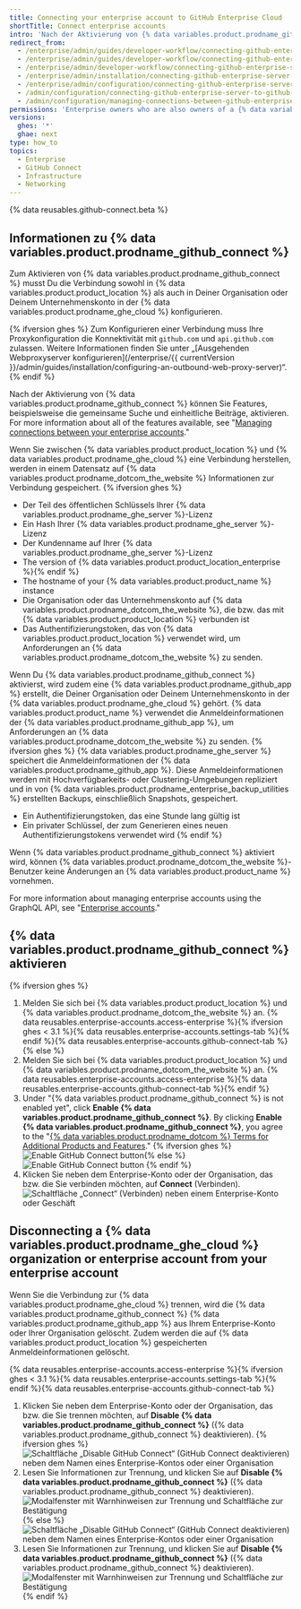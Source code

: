 ```yaml
---
title: Connecting your enterprise account to GitHub Enterprise Cloud
shortTitle: Connect enterprise accounts
intro: 'Nach der Aktivierung von {% data variables.product.prodname_github_connect %} können Sie bestimmte Features und Workflows zwischen {% data variables.product.product_location %} und {% data variables.product.prodname_ghe_cloud %} freigeben.'
redirect_from:
  - /enterprise/admin/guides/developer-workflow/connecting-github-enterprise-to-github-com/
  - /enterprise/admin/guides/developer-workflow/connecting-github-enterprise-server-to-github-com
  - /enterprise/admin/developer-workflow/connecting-github-enterprise-server-to-githubcom/
  - /enterprise/admin/installation/connecting-github-enterprise-server-to-github-enterprise-cloud
  - /enterprise/admin/configuration/connecting-github-enterprise-server-to-github-enterprise-cloud
  - /admin/configuration/connecting-github-enterprise-server-to-github-enterprise-cloud
  - /admin/configuration/managing-connections-between-github-enterprise-server-and-github-enterprise-cloud/connecting-github-enterprise-server-to-github-enterprise-cloud
permissions: 'Enterprise owners who are also owners of a {% data variables.product.prodname_ghe_cloud %} organization or enterprise account can enable {% data variables.product.prodname_github_connect %}.'
versions:
  ghes: '*'
  ghae: next
type: how_to
topics:
  - Enterprise
  - GitHub Connect
  - Infrastructure
  - Networking
---
```


{% data reusables.github-connect.beta %}

## Informationen zu {% data variables.product.prodname_github_connect %}

Zum Aktivieren von {% data variables.product.prodname_github_connect %} musst Du die Verbindung sowohl in {% data variables.product.product_location %} als auch in Deiner Organisation oder Deinem Unternehmenskonto in der {% data variables.product.prodname_ghe_cloud %} konfigurieren.

{% ifversion ghes %}
Zum Konfigurieren einer Verbindung muss Ihre Proxykonfiguration die Konnektivität mit `github.com` und `api.github.com` zulassen. Weitere Informationen finden Sie unter „[Ausgehenden Webproxyserver konfigurieren](/enterprise/{{ currentVersion }}/admin/guides/installation/configuring-an-outbound-web-proxy-server)“.
{% endif %}

Nach der Aktivierung von {% data variables.product.prodname_github_connect %} können Sie Features, beispielsweise die gemeinsame Suche und einheitliche Beiträge, aktivieren. For more information about all of the features available, see "[Managing connections between your enterprise accounts](/admin/configuration/managing-connections-between-your-enterprise-accounts)."

Wenn Sie zwischen {% data variables.product.product_location %} und {% data variables.product.prodname_ghe_cloud %} eine Verbindung herstellen, werden in einem Datensatz auf {% data variables.product.prodname_dotcom_the_website %} Informationen zur Verbindung gespeichert.
{% ifversion ghes %}
- Der Teil des öffentlichen Schlüssels Ihrer {% data variables.product.prodname_ghe_server %}-Lizenz
- Ein Hash Ihrer {% data variables.product.prodname_ghe_server %}-Lizenz
- Der Kundenname auf Ihrer {% data variables.product.prodname_ghe_server %}-Lizenz
- The version of {% data variables.product.product_location_enterprise %}{% endif %}
- The hostname of your {% data variables.product.product_name %} instance
- Die Organisation oder das Unternehmenskonto auf {% data variables.product.prodname_dotcom_the_website %}, die bzw. das mit {% data variables.product.product_location %} verbunden ist
- Das Authentifizierungstoken, das von {% data variables.product.product_location %} verwendet wird, um Anforderungen an {% data variables.product.prodname_dotcom_the_website %} zu senden.

Wenn Du {% data variables.product.prodname_github_connect %} aktivierst, wird zudem eine {% data variables.product.prodname_github_app %} erstellt, die Deiner Organisation oder Deinem Unternehmenskonto in der {% data variables.product.prodname_ghe_cloud %} gehört. {% data variables.product.product_name %} verwendet die Anmeldeinformationen der {% data variables.product.prodname_github_app %}, um Anforderungen an {% data variables.product.prodname_dotcom_the_website %} zu senden.
{% ifversion ghes %}
{% data variables.product.prodname_ghe_server %} speichert die Anmeldeinformationen der {% data variables.product.prodname_github_app %}. Diese Anmeldeinformationen werden mit Hochverfügbarkeits- oder Clustering-Umgebungen repliziert und in von {% data variables.product.prodname_enterprise_backup_utilities %} erstellten Backups, einschließlich Snapshots, gespeichert.
- Ein Authentifizierungstoken, das eine Stunde lang gültig ist
- Ein privater Schlüssel, der zum Generieren eines neuen Authentifizierungstokens verwendet wird
{% endif %}

Wenn {% data variables.product.prodname_github_connect %} aktiviert wird, können {% data variables.product.prodname_dotcom_the_website %}-Benutzer keine Änderungen an {% data variables.product.product_name %} vornehmen.

For more information about managing enterprise accounts using the GraphQL API, see "[Enterprise accounts](/graphql/guides/managing-enterprise-accounts)."
## {% data variables.product.prodname_github_connect %} aktivieren

{% ifversion ghes %}
1. Melden Sie sich bei {% data variables.product.product_location %} und {% data variables.product.prodname_dotcom_the_website %} an.
{% data reusables.enterprise-accounts.access-enterprise %}{% ifversion ghes < 3.1 %}{% data reusables.enterprise-accounts.settings-tab %}{% endif %}{% data reusables.enterprise-accounts.github-connect-tab %}{% else %}
1. Melden Sie sich bei {% data variables.product.product_location %} und {% data variables.product.prodname_dotcom_the_website %} an.
{% data reusables.enterprise-accounts.access-enterprise %}{% data reusables.enterprise-accounts.github-connect-tab %}{% endif %}
1. Under "{% data variables.product.prodname_github_connect %} is not enabled yet", click **Enable {% data variables.product.prodname_github_connect %}**. By clicking **Enable {% data variables.product.prodname_github_connect %}**, you agree to the "<a href="/github/site-policy/github-terms-for-additional-products-and-features#connect" class="dotcom-only">{% data variables.product.prodname_dotcom %} Terms for Additional Products and Features</a>."
{% ifversion ghes %}
![Enable GitHub Connect button](/assets/images/enterprise/business-accounts/enable-github-connect-button.png){% else %}
![Enable GitHub Connect button](/assets/images/enterprise/github-ae/enable-github-connect-button.png)
{% endif %}
1. Klicken Sie neben dem Enterprise-Konto oder der Organisation, das bzw. die Sie verbinden möchten, auf **Connect** (Verbinden). ![Schaltfläche „Connect“ (Verbinden) neben einem Enterprise-Konto oder Geschäft](/assets/images/enterprise/business-accounts/choose-enterprise-or-org-connect.png)

## Disconnecting a {% data variables.product.prodname_ghe_cloud %} organization or enterprise account from your enterprise account

Wenn Sie die Verbindung zur {% data variables.product.prodname_ghe_cloud %} trennen, wird die {% data variables.product.prodname_github_connect %} {% data variables.product.prodname_github_app %} aus Ihrem Enterprise-Konto oder Ihrer Organisation gelöscht. Zudem werden die auf {% data variables.product.product_location %} gespeicherten Anmeldeinformationen gelöscht.

{% data reusables.enterprise-accounts.access-enterprise %}{% ifversion ghes < 3.1 %}{% data reusables.enterprise-accounts.settings-tab %}{% endif %}{% data reusables.enterprise-accounts.github-connect-tab %}
1. Klicken Sie neben dem Enterprise-Konto oder der Organisation, das bzw. die Sie trennen möchten, auf **Disable {% data variables.product.prodname_github_connect %}** ({% data variables.product.prodname_github_connect %} deaktivieren).
{% ifversion ghes %}
  ![Schaltfläche „Disable GitHub Connect“ (GitHub Connect deaktivieren) neben dem Namen eines Enterprise-Kontos oder einer Organisation](/assets/images/enterprise/business-accounts/disable-github-connect-button.png)
1. Lesen Sie Informationen zur Trennung, und klicken Sie auf **Disable {% data variables.product.prodname_github_connect %}** ({% data variables.product.prodname_github_connect %} deaktivieren). ![Modalfenster mit Warnhinweisen zur Trennung und Schaltfläche zur Bestätigung](/assets/images/enterprise/business-accounts/confirm-disable-github-connect.png)
{% else %}
  ![Schaltfläche „Disable GitHub Connect“ (GitHub Connect deaktivieren) neben dem Namen eines Enterprise-Kontos oder einer Organisation](/assets/images/enterprise/github-ae/disable-github-connect-button.png)
1. Lesen Sie Informationen zur Trennung, und klicken Sie auf **Disable {% data variables.product.prodname_github_connect %}** ({% data variables.product.prodname_github_connect %} deaktivieren). ![Modalfenster mit Warnhinweisen zur Trennung und Schaltfläche zur Bestätigung](/assets/images/enterprise/github-ae/confirm-disable-github-connect.png)
{% endif %} 

